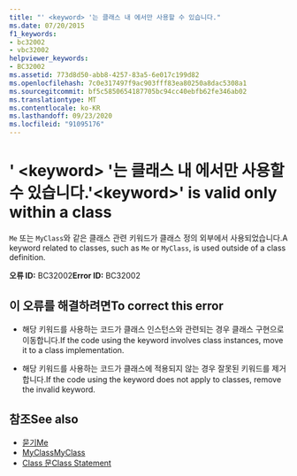```yaml
---
title: "' <keyword> '는 클래스 내 에서만 사용할 수 있습니다."
ms.date: 07/20/2015
f1_keywords:
- bc32002
- vbc32002
helpviewer_keywords:
- BC32002
ms.assetid: 773d8d50-abb8-4257-83a5-6e017c199d82
ms.openlocfilehash: 7c0e317497f9ac903fff83ea80250a8dac5308a1
ms.sourcegitcommit: bf5c5850654187705bc94cc40ebfb62fe346ab02
ms.translationtype: MT
ms.contentlocale: ko-KR
ms.lasthandoff: 09/23/2020
ms.locfileid: "91095176"
---
```

# <a name="keyword-is-valid-only-within-a-class"></a><span data-ttu-id="ddef4-102">' \<keyword> '는 클래스 내 에서만 사용할 수 있습니다.</span><span class="sxs-lookup"><span data-stu-id="ddef4-102">'\<keyword>' is valid only within a class</span></span>

<span data-ttu-id="ddef4-103">`Me` 또는 `MyClass`와 같은 클래스 관련 키워드가 클래스 정의 외부에서 사용되었습니다.</span><span class="sxs-lookup"><span data-stu-id="ddef4-103">A keyword related to classes, such as `Me` or `MyClass`, is used outside of a class definition.</span></span>  
  
 <span data-ttu-id="ddef4-104">**오류 ID:** BC32002</span><span class="sxs-lookup"><span data-stu-id="ddef4-104">**Error ID:** BC32002</span></span>  
  
## <a name="to-correct-this-error"></a><span data-ttu-id="ddef4-105">이 오류를 해결하려면</span><span class="sxs-lookup"><span data-stu-id="ddef4-105">To correct this error</span></span>  
  
- <span data-ttu-id="ddef4-106">해당 키워드를 사용하는 코드가 클래스 인스턴스와 관련되는 경우 클래스 구현으로 이동합니다.</span><span class="sxs-lookup"><span data-stu-id="ddef4-106">If the code using the keyword involves class instances, move it to a class implementation.</span></span>  
  
- <span data-ttu-id="ddef4-107">해당 키워드를 사용하는 코드가 클래스에 적용되지 않는 경우 잘못된 키워드를 제거합니다.</span><span class="sxs-lookup"><span data-stu-id="ddef4-107">If the code using the keyword does not apply to classes, remove the invalid keyword.</span></span>  
  
## <a name="see-also"></a><span data-ttu-id="ddef4-108">참조</span><span class="sxs-lookup"><span data-stu-id="ddef4-108">See also</span></span>

- [<span data-ttu-id="ddef4-109">묻기</span><span class="sxs-lookup"><span data-stu-id="ddef4-109">Me</span></span>](../programming-guide/program-structure/me-my-mybase-and-myclass.md#me)
- [<span data-ttu-id="ddef4-110">MyClass</span><span class="sxs-lookup"><span data-stu-id="ddef4-110">MyClass</span></span>](../programming-guide/program-structure/me-my-mybase-and-myclass.md#myclass)
- [<span data-ttu-id="ddef4-111">Class 문</span><span class="sxs-lookup"><span data-stu-id="ddef4-111">Class Statement</span></span>](../language-reference/statements/class-statement.md)
